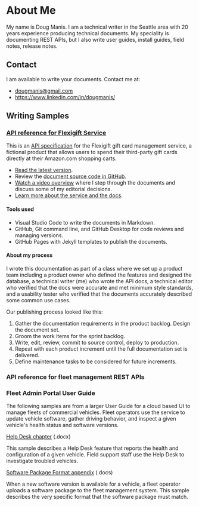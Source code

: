 # About Me

My name is Doug Manis. I am a technical writer in the Seattle area with 20 years experience producing technical documents. My speciality is documenting REST APIs, but I also write user guides, install guides, field notes, release notes.

## Contact

I am available to write your documents. Contact me at:

+ dougmanis@gmail.com
+ https://www.linkedin.com/in/dougmanis/

## Writing Samples

### [API reference for Flexigift Service](https://dougmanis.github.io/flexigift-service/)

This is an [API specification](https://dougmanis.github.io/flexigift-service/) for the Flexigift gift card management service, a fictional product that allows users to spend their third-party gift cards directly at their Amazon.com shopping carts.

+ [Read the latest version](https://dougmanis.github.io/flexigift-service/).
+ Review the [document source code in GitHub](https://github.com/dougmanis/flexigift-service).
+ [Watch a video overview](https://drive.google.com/file/d/1nLTAAdYMcrdvtrCKvow28_03YeRn2Ily/view?usp=share_link) where I step through the documents and discuss some of my editorial decisions.
+ [Learn more about the service and the docs](https://docs.google.com/presentation/d/1eR-FgKSuVyCqWaEk-guA1TuZaxhSgJfcOIn1pf132F0/edit?usp=share_link).

#### Tools used

+ Visual Studio Code to write the documents in Markdown.
+ GitHub, Git command line, and GitHub Desktop for code reviews and managing versions.
+ GitHub Pages with Jekyll templates to publish the documents.

#### About my process

I wrote this documentation as part of a class where we set up a product team including a product owner who defined the features and designed the database, a technical writer (me) who wrote the API docs, a technical editor who verified 
that the docs were accurate and met minimum style standards, and a usability tester who verified that the documents accurately described some common use cases.

Our publishing process looked like this:

1. Gather the documentation requirements in the product backlog. Design the document set.
1. Groom the work items for the sprint backlog.
1. Write, edit, review, commit to source control, deploy to production.
1. Repeat with each product increment until the full documentation set is delivered.
1. Define maintenance tasks to be considered for future increments.

### API reference for fleet management REST APIs



### Fleet Admin Portal User Guide

The following samples are from a larger User Guide for a cloud based UI to manage fleets of commercial vehicles. Fleet operators use the service to update vehicle software, gather driving behavior, and inspect a given vehicle's health status and software versions.

[Help Desk chapter](docs/Fleet%20Admin%20Portal%20User%20Guide%20-%20Help%20Desk.docx) (.docx)

This sample describes a Help Desk feature that reports the health and configuration of a given vehicle. Field support staff use the Help Desk to investigate troubled vehicles.

[Software Package Format appendix](docs/Fleet%20Admin%20Portal%20User%20Guide%20-%20sw%20package%20format.docx) (.docs)

When a new software version is available for a vehicle, a fleet operator uploads a software package to the fleet management system. This sample describes the very specific format that the software package must match.
